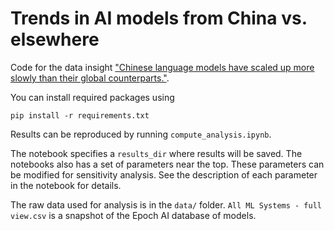 # Trends in AI models from China vs. elsewhere

Code for the data insight ["Chinese language models have scaled up more slowly than their global counterparts."](https://epoch.ai/data/notable-ai-models#china-compute-trends).

You can install required packages using

```
pip install -r requirements.txt
```

Results can be reproduced by running `compute_analysis.ipynb`.

The notebook specifies a `results_dir` where results will be saved.
The notebooks also has a set of parameters near the top.
These parameters can be modified for sensitivity analysis.
See the description of each parameter in the notebook for details.

The raw data used for analysis is in the `data/` folder.
`All ML Systems - full view.csv` is a snapshot of the Epoch AI database of models.
